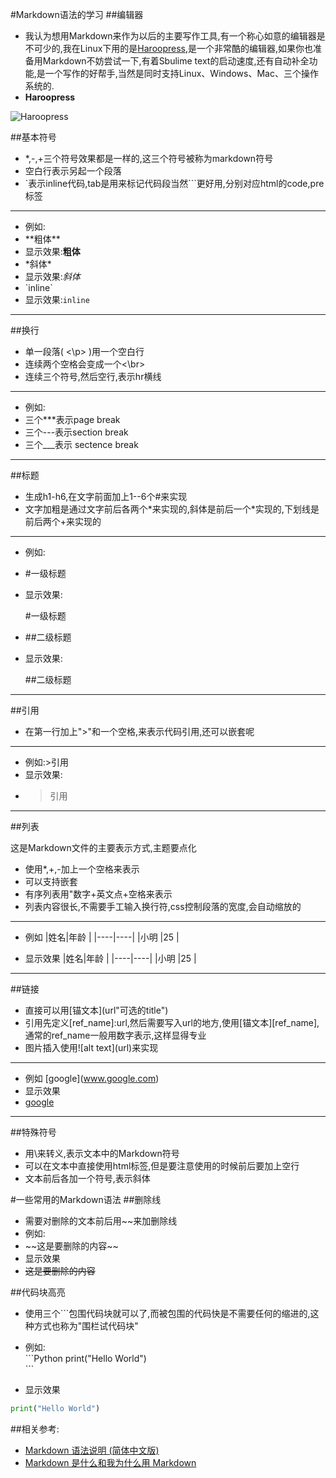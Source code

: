 #Markdown语法的学习
##编辑器
* 我认为想用Markdown来作为以后的主要写作工具,有一个称心如意的编辑器是不可少的,我在Linux下用的是[Haroopress](http://pad.haroopress.com/),是一个非常酷的编辑器,如果你也准备用Markdown不妨尝试一下,有着Sbulime text的启动速度,还有自动补全功能,是一个写作的好帮手,当然是同时支持Linux、Windows、Mac、三个操作系统的.
* **Haroopress**

![Haroopress](http://pad.haroopress.com/assets/images/intro/1.png)

##基本符号
* *,-,+三个符号效果都是一样的,这三个符号被称为markdown符号
* 空白行表示另起一个段落
* `表示inline代码,tab是用来标记代码段当然```更好用,分别对应html的code,pre标签  
***

* 例如:
* \*\*粗体\*\*
* 显示效果:**粗体**
* \*斜体\*
* 显示效果:*斜体*
* \`inline\`
* 显示效果:`inline`

***


##换行
* 单一段落( <\p> )用一个空白行
* 连续两个空格会变成一个<\br>
* 连续三个符号,然后空行,表示hr横线
***

* 例如:
* 三个\*\*\*表示page break
* 三个\-\-\-表示section break
* 三个\_\_\_表示 sectence break

***
##标题
* 生成h1-h6,在文字前面加上1--6个#来实现
* 文字加粗是通过文字前后各两个\*来实现的,斜体是前后一个\*实现的,下划线是前后两个\+来实现的
***

* 例如:
* \#一级标题
* 显示效果:

     #一级标题

* \##二级标题
* 显示效果:

     ##二级标题

***

##引用
* 在第一行加上">"和一个空格,来表示代码引用,还可以嵌套呢
***

* 例如:\>引用
* 显示效果:
* >引用
***
##列表

这是Markdown文件的主要表示方式,主题要点化

* 使用*,+,-加上一个空格来表示
* 可以支持嵌套
* 有序列表用"数字+英文点+空格来表示
* 列表内容很长,不需要手工输入换行符,css控制段落的宽度,会自动缩放的
***

* 例如
\|姓名|年龄 |
|----|----|
|小明 |25  |

* 显示效果
|姓名|年龄 |
|----|----|
|小明 |25  |

***

##链接
* 直接可以用\[锚文本](url"可选的title")
* 引用先定义[ref_name]:url,然后需要写入url的地方,使用[锚文本][ref_name],通常的ref_name一般用数字表示,这样显得专业
* 图片插入使用\!\[alt text](url)来实现

***

* 例如 \[google](www.google.com)
* 显示效果
* [google](www.google.com)

***

##特殊符号
* 用\来转义,表示文本中的Markdown符号
* 可以在文本中直接使用html标签,但是要注意使用的时候前后要加上空行
* 文本前后各加一个符号,表示斜体

#一些常用的Markdown语法
##删除线

* 需要对删除的文本前后用~~来加删除线
* 例如:
* \~\~这是要删除的内容\~\~
* 显示效果
*  ~~这是要删除的内容~~

##代码块高亮
* 使用三个```包围代码块就可以了,而被包围的代码快是不需要任何的缩进的,这种方式也称为"围栏试代码块"
* 例如:  
\`\`\`Python
print("Hello World")  
\`\`\`  

* 显示效果
```Python
print("Hello World")
```

##相关参考:

* [Markdown 语法说明 (简体中文版)](http://www.appinn.com/markdown/)
* [Markdown 是什么和我为什么用 Markdown](http://www.fallhunter.com/p/10605)
